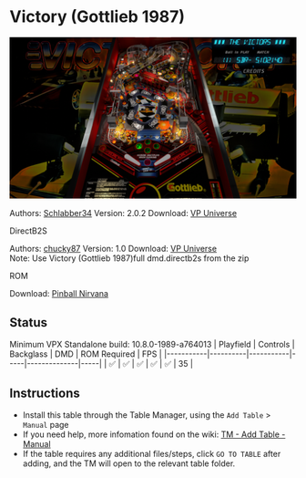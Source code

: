 # Victory (Gottlieb 1987)

![Table Preview](../../images/vpx-victory.png)

Authors: [Schlabber34](https://vpuniverse.com/profile/11680-schlabber34/)
Version: 2.0.2
Download: [VP Universe](https://vpuniverse.com/files/file/10390-victory-gottlieb-1987/)

DirectB2S

Authors: [chucky87](https://vpuniverse.com/profile/10099-chucky87/)
Version: 1.0
Download: [VP Universe](https://vpuniverse.com/files/file/4737-victory-premier-1987-2scr-et-3scr-with-animation/)  
Note: Use Victory (Gottlieb 1987)full dmd.directb2s from the zip

ROM

Download: [Pinball Nirvana](https://pinballnirvana.com/forums/resources/victory.2562/)

## Status 

Minimum VPX Standalone build: 10.8.0-1989-a764013
| Playfield | Controls | Backglass | DMD | ROM Required | FPS | 
|-----------|----------|-----------|-----|--------------|-----|
| :white_check_mark: | :white_check_mark: | :white_check_mark: | :white_check_mark: | :white_check_mark: | 35 |

## Instructions

- Install this table through the Table Manager, using the `Add Table` > `Manual` page
- If you need help, more infomation found on the wiki: [TM - Add Table - Manual](https://github.com/LegendsUnchained/vpx-standalone-alp4k/wiki/%5B04%5D-%F0%9F%A7%A1-TM-%E2%80%90-Other-Features#add-table---manual)
- If the table requires any additional files/steps, click `GO TO TABLE` after adding, and the TM will open to the relevant table folder.

